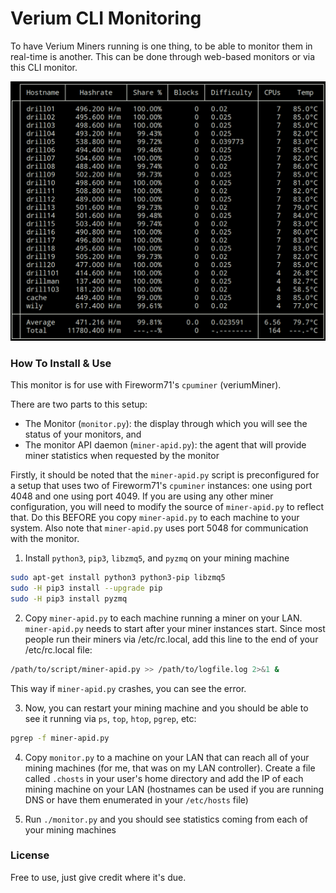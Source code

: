 Verium CLI Monitoring
=====================
To have Verium Miners running is one thing, to be able to monitor them in
real-time is another. This can be done through web-based monitors or via this
CLI monitor.


![alt text](https://github.com/bezeredi/verium-mining-files/blob/master/vrm-mining-rig-monitor.png "CLI Monitor Preview")


### How To Install & Use
This monitor is for use with Fireworm71's `cpuminer` (veriumMiner).

There are two parts to this setup:
 * The Monitor (`monitor.py`): the display through which you will see the status of your monitors, and
 * The monitor API daemon (`miner-apid.py`): the agent that will provide miner statistics when requested by the monitor

Firstly, it should be noted that the `miner-apid.py` script is preconfigured for
a setup that uses two of Fireworm71's `cpuminer` instances: one using port 4048
and one using port 4049. If you are using any other miner configuration, you
will need to modify the source of `miner-apid.py` to reflect that. Do this BEFORE
you copy `miner-apid.py` to each machine to your system. Also note that
`miner-apid.py` uses port 5048 for communication with the monitor.

1) Install `python3`, `pip3`, `libzmq5`, and `pyzmq` on your mining machine
```bash
sudo apt-get install python3 python3-pip libzmq5
sudo -H pip3 install --upgrade pip
sudo -H pip3 install pyzmq
```

2) Copy `miner-apid.py` to each machine running a miner on your LAN.
`miner-apid.py` needs to start after your miner instances start. Since most
people run their miners via /etc/rc.local, add this line to the end of your
/etc/rc.local file:
```bash
/path/to/script/miner-apid.py >> /path/to/logfile.log 2>&1 &
```

This way if `miner-apid.py` crashes, you can see the error.

3) Now, you can restart your mining machine and you should be able to see it
running via `ps`, `top`, `htop`, `pgrep`, etc:
```bash
pgrep -f miner-apid.py
```

4) Copy `monitor.py` to a machine on your LAN that can reach all of your mining
machines (for me, that was on my LAN controller). Create a file called
`.chosts` in your user's home directory and add the IP of each mining machine
on your LAN (hostnames can be used if you are running DNS or have them
enumerated in your `/etc/hosts` file)

5) Run `./monitor.py` and you should see statistics coming from each of your
mining machines


### License
Free to use, just give credit where it's due.
